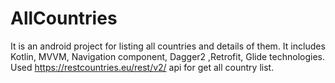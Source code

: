 # AllCountries
It is an android project for listing all countries and details of them.
It includes Kotlin, MVVM, Navigation component, Dagger2 ,Retrofit, Glide technologies.
Used https://restcountries.eu/rest/v2/ api for get all country list.
